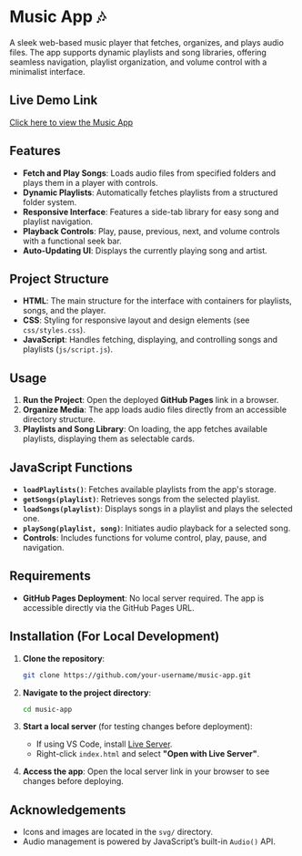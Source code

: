 # Music App 🎶  

A sleek web-based music player that fetches, organizes, and plays audio files. The app supports dynamic playlists and song libraries, offering seamless navigation, playlist organization, and volume control with a minimalist interface.  

## Live Demo Link  

[Click here to view the Music App](https://bilalzulfiqar-pk.github.io/Music-App/)

## Features  

- **Fetch and Play Songs**: Loads audio files from specified folders and plays them in a player with controls.  
- **Dynamic Playlists**: Automatically fetches playlists from a structured folder system.  
- **Responsive Interface**: Features a side-tab library for easy song and playlist navigation.  
- **Playback Controls**: Play, pause, previous, next, and volume controls with a functional seek bar.  
- **Auto-Updating UI**: Displays the currently playing song and artist.  

## Project Structure  

- **HTML**: The main structure for the interface with containers for playlists, songs, and the player.  
- **CSS**: Styling for responsive layout and design elements (see `css/styles.css`).  
- **JavaScript**: Handles fetching, displaying, and controlling songs and playlists (`js/script.js`).  

## Usage  

1. **Run the Project**: Open the deployed **GitHub Pages** link in a browser.  
2. **Organize Media**: The app loads audio files directly from an accessible directory structure.  
3. **Playlists and Song Library**: On loading, the app fetches available playlists, displaying them as selectable cards.  

## JavaScript Functions  

- **`loadPlaylists()`**: Fetches available playlists from the app's storage.  
- **`getSongs(playlist)`**: Retrieves songs from the selected playlist.  
- **`loadSongs(playlist)`**: Displays songs in a playlist and plays the selected one.  
- **`playSong(playlist, song)`**: Initiates audio playback for a selected song.  
- **Controls**: Includes functions for volume control, play, pause, and navigation.  

## Requirements  

- **GitHub Pages Deployment**: No local server required. The app is accessible directly via the GitHub Pages URL.  

## Installation (For Local Development)  

1. **Clone the repository**:  

    ```bash
    git clone https://github.com/your-username/music-app.git
    ```

2. **Navigate to the project directory**:  

    ```bash
    cd music-app
    ```

3. **Start a local server** (for testing changes before deployment):  
   - If using VS Code, install [Live Server](https://marketplace.visualstudio.com/items?itemName=ritwickdey.LiveServer).  
   - Right-click `index.html` and select **"Open with Live Server"**.  

4. **Access the app**: Open the local server link in your browser to see changes before deploying.  

## Acknowledgements  

- Icons and images are located in the `svg/` directory.  
- Audio management is powered by JavaScript’s built-in `Audio()` API.  
